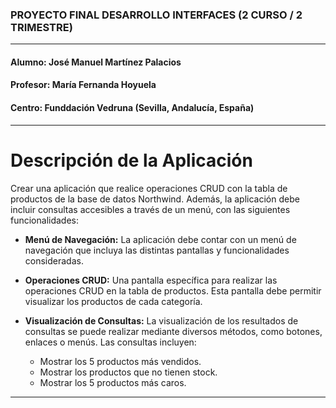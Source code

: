 ### PROYECTO FINAL DESARROLLO INTERFACES (2 CURSO / 2 TRIMESTRE)
---

#### Alumno: José Manuel Martínez Palacios
#### Profesor: María Fernanda Hoyuela
#### Centro: Funddación Vedruna (Sevilla, Andalucía, España)
---

# Descripción de la Aplicación

Crear una aplicación que realice operaciones CRUD con la tabla de productos de la base de datos Northwind. Además, la aplicación debe incluir consultas accesibles a través de un menú, con las siguientes funcionalidades:

- **Menú de Navegación:**
  La aplicación debe contar con un menú de navegación que incluya las distintas pantallas y funcionalidades consideradas.

- **Operaciones CRUD:**
  Una pantalla específica para realizar las operaciones CRUD en la tabla de productos. Esta pantalla debe permitir visualizar los productos de cada categoría.

- **Visualización de Consultas:**
  La visualización de los resultados de consultas se puede realizar mediante diversos métodos, como botones, enlaces o menús. Las consultas incluyen:

  - Mostrar los 5 productos más vendidos.
  - Mostrar los productos que no tienen stock.
  - Mostrar los 5 productos más caros.
---


